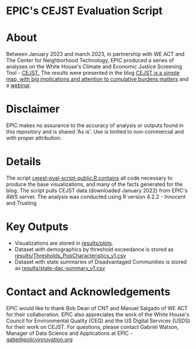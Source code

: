 # EPIC's CEJST Evaluation Script 

# About
Between January 2023 and march 2023, in partnership with WE ACT and The Center for Neighborhood Technology, EPIC produced a series of analyses on the White House's Climate and Economic Justice Screening Tool - [CEJST.](https://screeningtool.geoplatform.gov/en/#8/0/0)
The results were presented in the blog [CEJST is a simple map, with big implications and attention to cumulative burdens matters](https://www.policyinnovation.org/blog/cejst-simple-map-big-implications) and a [webinar](https://www.youtube.com/watch?v=iVJoK32waCw).

# Disclaimer 
EPIC makes no assurance to the accuracy of analysis or outputs found in this repository and is shared 'As is'. Use is limited to non-commercial and with proper attribution. 

# Details 
The script [cejest-eval-script-public.R contains](https://github.com/Environmental-Policy-Innovation-Center/cejest-eval/blob/main/cejest-eval-script-public.R) all code necessary to produce the base visualizations, and many of the facts generated for the blog. The script pulls CEJST data (downloaded January 2022) from EPIC's AWS server.
The analysis was conducted using R version 4.2.2 - Innocent and Trusting

# Key Outputs 
* Visualizations are stored in [results/plots](https://github.com/Environmental-Policy-Innovation-Center/cejest-eval/tree/main/results/plots). 
* Dataset with demographics by threshold exceedance is stored as [results/Thresholds_PopCharacteristics_v1.csv](https://github.com/Environmental-Policy-Innovation-Center/cejest-eval/blob/main/results/Thresholds_PopCharacteristics_v1.csv)
* Dataset with state summaries of Disadvantaged Communities is stored as [results/state-dac-summary_v1.csv](https://github.com/Environmental-Policy-Innovation-Center/cejest-eval/blob/main/results/state-dac-summary_v1.csv)

# Contact and Acknowledgements 
EPIC would like to thank Bob Dean of CNT and Manuel Salgado of WE ACT for their collaboration. EPIC also appreciates the work of the White House's Council for Environmental Quality (CEQ) and the US Digital Services (USDS) for their work on CEJST.
For questions, please contact Gabriel Watson, Manager of Data Science and Applications at EPIC - gabe@policyinnovation.org 
